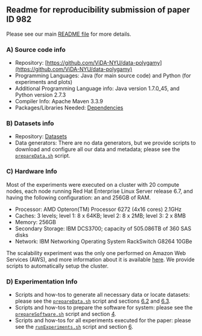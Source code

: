 ## Readme for reproducibility submission of paper ID 982

Please see our main [README file](https://github.com/ViDA-NYU/data-polygamy/blob/master/README.md) for more details.

### A) Source code info

* Repository: [https://github.com/ViDA-NYU/data-polygamy](https://github.com/ViDA-NYU/data-polygamy)
* Programming Languages: Java (for main source code) and Python (for experiments and plots)
* Additional Programming Language info: Java version 1.7.0_45, and Python version 2.7.3
* Compiler Info: Apache Maven 3.3.9
* Packages/Libraries Needed: [Dependencies](https://github.com/ViDA-NYU/data-polygamy#2-dependencies)

### B) Datasets info

* Repository: [Datasets](https://github.com/ViDA-NYU/data-polygamy#62-datasets)
* Data generators: There are no data generators, but we provide scripts to download and configure all our data and metadata; please see the [``prepareData.sh``](sigmod16/prepareData.sh) script.

### C) Hardware Info

Most of the experiments were executed on a cluster with 20 compute nodes, each node running Red Hat Enterprise Linux Server release 6.7, and having the following configuration: an  and 256GB of RAM.

* Processor: AMD Opteron(TM) Processor 6272 (4x16 cores) 2.1GHz
* Caches: 3 levels; level 1: 8 x 64KB; level 2: 8 x 2MB; level 3: 2 x 8MB
* Memory: 256GB
* Secondary Storage: IBM DCS3700; capacity of 505.086TB of 360 SAS disks
* Network: IBM Networking Operating System RackSwitch G8264 10GBe

The scalability experiment was the only one performed on Amazon Web Services (AWS), and more information about it is available [here](https://github.com/ViDA-NYU/data-polygamy#scalability-figure-10). We provide scripts to automatically setup the cluster.

### D) Experimentation Info

* Scripts and how-tos to generate all necessary data or locate datasets: please see the [``prepareData.sh``](sigmod16/prepareData.sh) script and sections [6.2](https://github.com/ViDA-NYU/data-polygamy#62-datasets) and [6.3](https://github.com/ViDA-NYU/data-polygamy#63-initial-setup).
* Scripts and how-tos to prepare the software for system: please see the [``prepareSoftware.sh``](sigmod16/prepareSoftware.sh) script and section [4](https://github.com/ViDA-NYU/data-polygamy#4-how-to-build).
* Scripts and how-tos for all experiments executed for the paper: please see the [``runExperiments.sh``](sigmod16/runExperiments.sh) script and section [6](https://github.com/ViDA-NYU/data-polygamy#6-experiments).